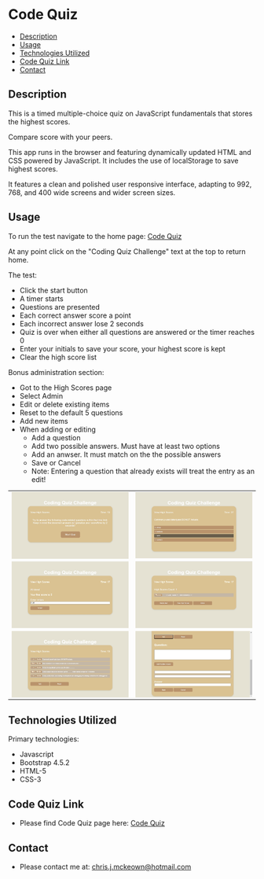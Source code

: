 # Code Quiz

* [Description](#Description)
* [Usage](#Usage)
* [Technologies Utilized](#Technologies-Utilized)
* [Code Quiz Link](#Code-Quiz-Link)
* [Contact](#Contact)

## Description
This is a timed multiple-choice quiz on JavaScript fundamentals that stores the highest scores.

Compare score with your peers.

This app runs in the browser and featuring dynamically updated HTML and CSS powered by JavaScript. It includes the use of localStorage to save highest scores.

It features a clean and polished user responsive interface, adapting to 992, 768, and 400 wide screens and wider screen sizes.

## Usage
To run the test navigate to the home page: <a href="https://chrisjmckeown.github.io/Code_Quiz/" target="_blank">Code Quiz</a>

At any point click on the "Coding Quiz Challenge" text at the top to return home.

The test:
* Click the start button
* A timer starts
* Questions are presented
* Each correct answer score a point
* Each incorrect answer lose 2 seconds
* Quiz is over when either all questions are answered or the timer reaches 0
* Enter your initials to save your score, your highest score is kept
* Clear the high score list

Bonus administration section:
* Got to the High Scores page
* Select Admin
* Edit or delete existing items
* Reset to the default 5 questions
* Add new items
* When adding or editing
    * Add a question
    * Add two possible answers. Must have at least two options
    * Add an anwser. It must match on the the possible answers
    * Save or Cancel
    * Note: Entering a question that already exists will treat the entry as an edit!


|  |  |
| ------------- | ------------- |
| <img src="./Assets/Images/1-Start.jpg" alt="Start Page" width="350" vertical-align="text-top" style="vertical-align:top"> | <img src="./Assets/Images/2-Question.jpg" alt="Example Question Page" width="350" vertical-align="text-top" style="vertical-align:top"> |
| <img src="./Assets/Images/3-Complete.jpg" alt="Complete Page" width="350" vertical-align="text-top" style="vertical-align:top"> | <img src="./Assets/Images/4-Highscores.jpg" alt="Highscores Page" width="350" vertical-align="text-top" style="vertical-align:top"> |
| <img src="./Assets/Images/5-Admin-1.jpg" alt="Admin Page" width="350" vertical-align="text-top" style="vertical-align:top"> | <img src="./Assets/Images/6-Admin-2.jpg" alt="Admin Page Edit Details" width="350" vertical-align="text-top" style="vertical-align:top"> |

## Technologies Utilized
Primary technologies:
* Javascript
* Bootstrap 4.5.2
* HTML-5
* CSS-3

## Code Quiz Link

* Please find Code Quiz page here: <a href="https://chrisjmckeown.github.io/Code_Quiz/" target="_blank">Code Quiz</a>

## Contact

* Please contact me at: chris.j.mckeown@hotmail.com
